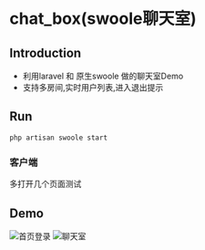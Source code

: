 # chat_box(swoole聊天室)


## Introduction
- 利用laravel 和 原生swoole 做的聊天室Demo
- 支持多房间,实时用户列表,进入退出提示

## Run

`php artisan swoole start`
### 客户端
多打开几个页面测试

## Demo
![首页登录](public/login.png "首页登录")
![聊天室](public/chat.png "聊天室")



